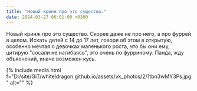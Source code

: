 ```yaml
---
title: "Новый кринж про это существо."
date: 2024-03-27 06:01:00 +0300
---
```


Новый кринж про это существо.
Скорее даже не про него, а про фуррей в целом.
Искать детей с 14 до 17 лет, говоря об этом в открытую, особенно мечтая о девочках маленького роста, что бы они ему, цитирую "сосали не нагибаясь", это очень по фурриному.
Панда, жду объяснений, иначе возможен кусь.

{% include media.html f="D:/site/GiT/whiteldragon.github.io/assets/vk_photos/2/1tbn3wMY3Ps.jpg" alt="" %}
